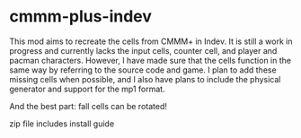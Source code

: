 # cmmm-plus-indev
This mod aims to recreate the cells from CMMM+ in Indev. It is still a work in progress and currently lacks the input cells, counter cell, and player and pacman characters. However, I have made sure that the cells function in the same way by referring to the source code and game. I plan to add these missing cells when possible, and I also have plans to include the physical generator and support for the mp1 format.

And the best part: fall cells can be rotated!

zip file includes install guide
